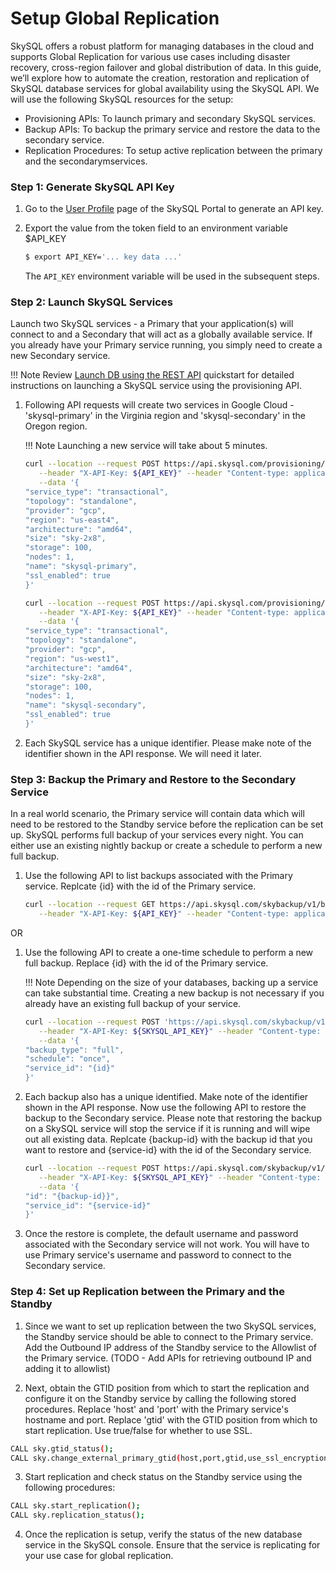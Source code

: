 # Setup Global Replication
SkySQL offers a robust platform for managing databases in the cloud and supports Global Replication for various use cases including disaster recovery, cross-region failover and global distribution of data. In this guide, we’ll explore how to automate the creation, restoration and replication of SkySQL database services for global availability using the SkySQL API. We will use the following SkySQL resources for the setup:

- Provisioning APIs: To launch primary and secondary SkySQL services.
- Backup APIs: To backup the primary service and restore the data to the secondary service.
- Replication Procedures: To setup active replication between the primary and the secondarymservices.

### **Step 1: Generate SkySQL API Key**
1. Go to the [User Profile](https://app.skysql.com/user-profile/api-keys/) page of the SkySQL Portal to generate an API key.
2. Export the value from the token field to an environment variable $API_KEY
    
    ```bash
    $ export API_KEY='... key data ...'
    ```
    
    The `API_KEY` environment variable will be used in the subsequent steps.

### **Step 2: Launch SkySQL Services**
Launch two SkySQL services - a Primary that your application(s) will connect to and a Secondary that will act as a globally available service. If you already have your Primary service running, you simply need to create a new Secondary service. 

!!! Note
    Review [Launch DB using the REST API](Launch%20DB%20using%20the%20REST%20API.md) quickstart for detailed instructions on launching a SkySQL service using the provisioning API.

1. Following API requests will create two services in Google Cloud - 'skysql-primary' in the Virginia region and 'skysql-secondary' in the Oregon region. 

   !!! Note
      Launching a new service will take about 5 minutes.

   ```bash
   curl --location --request POST https://api.skysql.com/provisioning/v1/services \
      --header "X-API-Key: ${API_KEY}" --header "Content-type: application/json" \
      --data '{
   "service_type": "transactional",
   "topology": "standalone",
   "provider": "gcp",
   "region": "us-east4",
   "architecture": "amd64",
   "size": "sky-2x8",
   "storage": 100,
   "nodes": 1,
   "name": "skysql-primary",
   "ssl_enabled": true
   }'
   ```

   ```bash
   curl --location --request POST https://api.skysql.com/provisioning/v1/services \
      --header "X-API-Key: ${API_KEY}" --header "Content-type: application/json" \
      --data '{
   "service_type": "transactional",
   "topology": "standalone",
   "provider": "gcp",
   "region": "us-west1",
   "architecture": "amd64",
   "size": "sky-2x8",
   "storage": 100,
   "nodes": 1,
   "name": "skysql-secondary",
   "ssl_enabled": true
   }'
   ```

2. Each SkySQL service has a unique identifier. Please make note of the identifier shown in the API response. We will need it later.

### **Step 3: Backup the Primary and Restore to the Secondary Service**
In a real world scenario, the Primary service will contain data which will need to be restored to the Standby service before the replication can be set up. SkySQL performs full backup of your services every night. You can either use an existing nightly backup or create a schedule to perform a new full backup.

1. Use the following API to list backups associated with the Primary service. Replcate {id} with the id of the Primary service.

   ```bash
   curl --location --request GET https://api.skysql.com/skybackup/v1/backups?service_id={id} \
      --header "X-API-Key: ${API_KEY}" --header "Content-type: application/json"
   ```
OR

1. Use the following API to create a one-time schedule to perform a new full backup. Replace {id} with the id of the Primary service.

   !!! Note
      Depending on the size of your databases, backing up a service can take substantial time. Creating a new backup is not necessary if you already have an existing full backup of your service.

   ```bash
   curl --location --request POST 'https://api.skysql.com/skybackup/v1/backups/schedules' \
      --header "X-API-Key: ${SKYSQL_API_KEY}" --header "Content-type: application/json" \
      --data '{
   "backup_type": "full",
   "schedule": "once",
   "service_id": "{id}"
   }'
   ```

2. Each backup also has a unique identified. Make note of the identifier shown in the API response. Now use the following API to restore the backup to the Secondary service. Please note that restoring the backup on a SkySQL service will stop the service if it is running and will wipe out all existing data. Replcate {backup-id} with the backup id that you want to restore and {service-id} with the id of the Secondary service.

   ```bash
   curl --location --request POST https://api.skysql.com/skybackup/v1/restores \
      --header "X-API-Key: ${SKYSQL_API_KEY}" --header "Content-type: application/json" \
      --data '{
   "id": "{backup-id}}",
   "service_id": "{service-id}"
   }'
   ```

3. Once the restore is complete, the default username and password associated with the Secondary service will not work. You will have to use Primary service's username and password to connect to the Secondary service.

### **Step 4: Set up Replication between the Primary and the Standby**
1. Since we want to set up replication between the two SkySQL services, the Standby service should be able to connect to the Primary service. Add the Outbound IP address of the Standby service to the Allowlist of the Primary service. (TODO - Add APIs for retrieving outbound IP and adding it to allowlist)

2. Next, obtain the GTID position from which to start the replication and configure it on the Standby service by calling the following stored procedures. Replace 'host' and 'port' with the Primary service's hostname and port. Replace 'gtid' with the GTID position from which to start replication. Use true/false for whether to use SSL.

```bash
CALL sky.gtid_status();
CALL sky.change_external_primary_gtid(host,port,gtid,use_ssl_encryption);
```

3. Start replication and check status on the Standby service using the following procedures:

```bash
CALL sky.start_replication();
CALL sky.replication_status();
```

4. Once the replication is setup, verify the status of the new database service in the SkySQL console. Ensure that the service is replicating for your use case for global replication.

